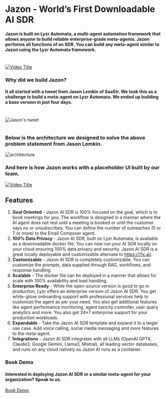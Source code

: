 
# **Jazon - World’s First Downloadable AI SDR**

#### Jazon is built on Lyzr Automata, a multi-agent automation framework that allows anyone to build reliable enterprise-grade meta-agents. Jazon performs all functions of an SDR. You can build any meta-agent similar to Jazon using the Lyzr Automata framework.
#

[![Video Title](https://raw.githubusercontent.com/LyzrCore/lyzr-automata/main/agent-templates/jazon/assets/intro_demo_thumbnail.png)](https://www.lyzr.ai/wp-content/uploads/2024/04/LYZR-VIDEO-7.mp4)

### **Why did we build Jazon?**

#### It all started with a tweet from Jason Lemkin of SaaStr. We took this as a challenge to build a meta-agent on Lyzr Automata. We ended up building a base version in just four days. 

#
![Jason's tweet](https://raw.githubusercontent.com/LyzrCore/lyzr-automata/main/agent-templates/jazon/assets/jason_tweet.png)

#

### Below is the architecture we designed to solve the above problem statement from Jason Lemkin.

![architecture](https://raw.githubusercontent.com/LyzrCore/lyzr-automata/main/agent-templates/jazon/assets/arch.png)

### And here is how Jazon works with a placeholder UI built by our team.

[![Video Title](https://raw.githubusercontent.com/LyzrCore/lyzr-automata/main/agent-templates/jazon/assets/demo_video_thumbnail.png)](https://www.lyzr.ai/wp-content/uploads/2024/04/WALKTHROUGH.mp4)

## Features
1. **Goal Oriented** - Jazon AI SDR is 100% focused on the goal, which is to book meetings for you. The workflow is designed in a manner where the AI agent does not rest until a meeting is booked or until the customer says no or unsubscribes. You can define the number of outreaches (5 or 7 or more) to the Email Composer agent.
2. **100% Data Privacy** - Jazon AI SDR, built on Lyzr Automata, is available as a downloadable docker file. You can now run your AI SDR locally on your cloud ensuring 100% data privacy and security. Jazon AI SDR is a great locally deployable and customizable alternate to https://11x.ai/.
3. **Customizable** - Jazon AI SDR is completely customizable. You can customize the prompts, data supplied through RAG, workflows, and response handling.
4. **Scalable** - The docker file can be deployed in a manner that allows for scale with 100% availability and load handling.
5. **Enterprise Ready** - While the open-source version is good to go in production, Lyzr offers an enterprise version of Jazon AI SDR. You get white-glove onboarding support with professional services help to customize the agent as per your need. You also get additional features like agent performance monitoring, agent toxicity controller, user query analytics and more. You also get 24*7 enterprise support for your production workloads.
6. **Expandable** - Take the Jazon AI SDR template and expand it to a larger use case. Add voice calling, social media messaging and more features to the meta-agent.
7. **Integrations** - Jazon AI SDR integrates with all LLMs (OpenAI GPT4, Claude3, Google Gemini, Llama3, Mistral), all leading vector databases, and runs on any cloud natively as Jazon AI runs as a container.

### Book Demo

#### Interested in deploying Jazon AI SDR or a similar meta-agent for your organization? Speak to us.

[Book Demo](https://www.lyzr.ai/book-demo/)
